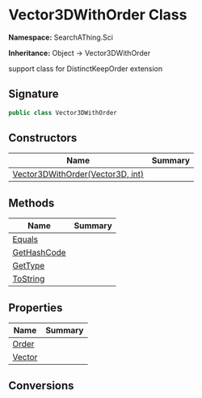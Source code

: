 # Vector3DWithOrder Class
**Namespace:** SearchAThing.Sci

**Inheritance:** Object → Vector3DWithOrder

support class for DistinctKeepOrder extension

## Signature
```csharp
public class Vector3DWithOrder
```
## Constructors
|**Name**|**Summary**|
|---|---|
|[Vector3DWithOrder(Vector3D, int)](Vector3DWithOrder/ctors.md)||
## Methods
|**Name**|**Summary**|
|---|---|
|[Equals](Vector3DWithOrder/Equals.md)||
|[GetHashCode](Vector3DWithOrder/GetHashCode.md)||
|[GetType](Vector3DWithOrder/GetType.md)||
|[ToString](Vector3DWithOrder/ToString.md)||
## Properties
|**Name**|**Summary**|
|---|---|
|[Order](Vector3DWithOrder/Order.md)|
|[Vector](Vector3DWithOrder/Vector.md)|
## Conversions
